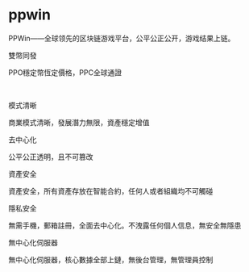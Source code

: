 # ppwin
PPWin——全球领先的区块链游戏平台，公平公正公开，游戏结果上链。

雙幣同發

PPO穩定幣恆定價格，PPC全球通證

<br>

模式清晰

商業模式清晰，發展潛力無限，資產穩定增值



去中心化

公平公正透明，且不可篡改



資產安全

資產安全，所有資產存放在智能合約，任何人或者組織均不可觸碰



隱私安全

無需手機，郵箱註冊，全面去中心化。不洩露任何個人信息，無安全無隱患



無中心化伺服器

無中心化伺服器，核心數據全部上鏈，無後台管理，無管理員控制

